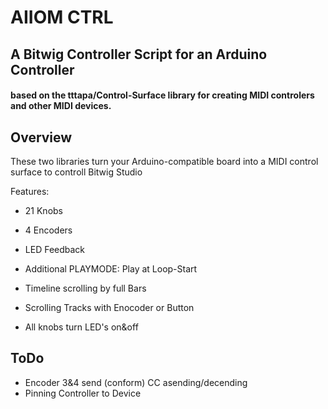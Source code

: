 # AIIOM CTRL
## A Bitwig Controller Script for an Arduino Controller
#### based on the **tttapa/Control-Surface** library for creating MIDI controlers and other MIDI devices.

## Overview
These two libraries turn your Arduino-compatible board into a MIDI control surface to controll Bitwig Studio

Features:
- 21 Knobs
- 4 Encoders
- LED Feedback

- Additional PLAYMODE: Play at Loop-Start
- Timeline scrolling by full Bars
- Scrolling Tracks with Enocoder or Button
- All knobs turn LED's on&off

## ToDo
- Encoder 3&4 send (conform) CC asending/decending
- Pinning Controller to Device
